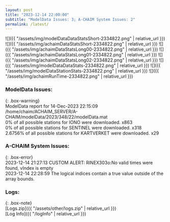 ```yaml
---
layout: post
title: "2023-12-14 22:00:00"
subtitle: "ModelData Issues: 3; A-CHAIM System Issues: 2"
permalink: /latest/
---
```


![]({{ "/assets/img/modelDataDataStatsShort-2334822.png" | relative_url }})
![]({{ "/assets/img/achaimDataStatsShort-2334822.png" | relative_url }})
![]({{ "/assets/img/achaimDataStatsLong00-2334822.png" | relative_url }})
![]({{ "/assets/img/achaimDataStatsLong01-2334822.png" | relative_url }})
![]({{ "/assets/img/achaimDataStatsLong02-2334822.png" | relative_url }})
![]({{ "/assets/img/modelDataDataStats-2334822.png" | relative_url }})
![]({{ "/assets/img/modelDataStationStats-2334822.png" | relative_url }})
![]({{ "/assets/img/achaimRunTime-2334822.png" | relative_url }})


### ModelData Issues:  
  
{: .box-warning}  
 ModelData report for 14-Dec-2023 22:15:09   
 /home/chaim/ACHAIM_SERVER/A-CHAIM/modelData/2023/348/22/modelData.mat   
 0% of all possible stations for IONO were downloaded. x863   
 0% of all possible stations for SENTINEL were downloaded. x318   
 2.6756% of all possible stations for KARTVERKET were downloaded. x29   
  
### A-CHAIM System Issues:  
  
{: .box-error}  
2023-12-14 21:27:13 CUSTOM ALERT: RINEX303o:No valid times were found, vIndex is empty  
2023-12-14 22:28:59 The logical indices contain a true value outside of the array bounds.  

### Logs:  
  
{: .box-note}  
[Logs.zip]({{ "/assets/other/logs.zip" | relative_url }})  
[Log Info]({{ "/logInfo" | relative_url }})  
